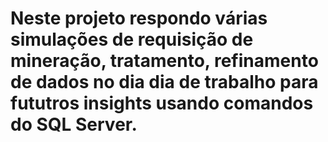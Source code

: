 # Neste projeto respondo várias simulações de requisição de mineração, tratamento, refinamento de dados no dia dia de trabalho para fututros insights usando comandos do SQL Server.